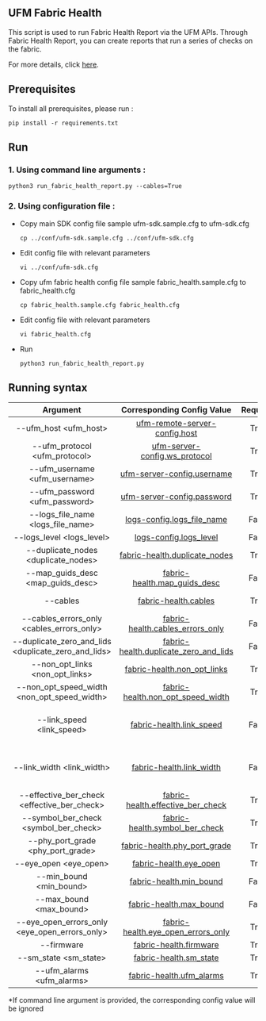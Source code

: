 UFM Fabric Health
--------------------------------------------------------


This script is used to run Fabric Health Report via the UFM APIs.
Through Fabric Health Report, you can create reports that run a series of checks on the fabric.

For more details, click [here](https://docs.nvidia.com/networking/display/UFMEnterpriseUMv69/Fabric+Health+Tab).

Prerequisites
--------------------------------------------------------

To install all prerequisites, please run :

    pip install -r requirements.txt

Run
--------------------------------------------------------
### 1. Using command line arguments :

    python3 run_fabric_health_report.py --cables=True



### 2. Using configuration file :
    
  - Copy main SDK config file sample ufm-sdk.sample.cfg to ufm-sdk.cfg


        cp ../conf/ufm-sdk.sample.cfg ../conf/ufm-sdk.cfg

  - Edit config file with relevant parameters


        vi ../conf/ufm-sdk.cfg
    
  - Copy ufm fabric health config file sample fabric_health.sample.cfg to fabric_health.cfg


        cp fabric_health.sample.cfg fabric_health.cfg

  - Edit config file with relevant parameters


        vi fabric_health.cfg

  - Run


        python3 run_fabric_health_report.py


 Running syntax
--------------------------------------------------------

| Argument | Corresponding Config Value | Required | Description |
| :---: | :---: |:---: |:---: |
| --ufm_host <ufm_host> | [ufm-remote-server-config.host](../conf/ufm-sdk.sample.cfg#L2) | True | Hostname or IP for The UFM Enterprise
| --ufm_protocol <ufm_protocol> | [ufm-server-config.ws_protocol](../conf/ufm-sdk.sample.cfg#L4) | True | Web services protocol used by UFM Enterprise (HTTP, HTTPS)
| --ufm_username <ufm_username> | [ufm-server-config.username](../conf/ufm-sdk.sample.cfg#L6) | True | Username of UFM user
| --ufm_password <ufm_password> | [ufm-server-config.password](../conf/ufm-sdk.sample.cfg#L7) | True | Password of UFM user
| --logs_file_name <logs_file_name> | [logs-config.logs_file_name](../conf/ufm-sdk.sample.cfg#L11) | False | Log file name [Default = 'console.log']
| --logs_level <logs_level> | [logs-config.logs_level](../conf/ufm-sdk.sample.cfg#L14) | False | Default is 'info'
| --duplicate_nodes <duplicate_nodes> | [fabric-health.duplicate_nodes](fabric_health.sample.cfg#L3) | True | Duplicated Node Description [Default = False]
| --map_guids_desc <map_guids_desc> | [fabric-health.map_guids_desc](fabric_health.sample.cfg#L4) | False | Use Node Guid-Description Mapping [Default = False]
| --cables <cables> | [fabric-health.cables](fabric_health.sample.cfg#L7) | True | Cable Type Check & Cable Diagnostics [Default = True]
| --cables_errors_only <cables_errors_only> | [fabric-health.cables_errors_only](fabric_health.sample.cfg#L8) | False | Show Cable Errors And Warnings Only [Default = True]
| --duplicate_zero_and_lids <duplicate_zero_and_lids> | [fabric-health.duplicate_zero_and_lids](fabric_health.sample.cfg#L11) | False | Duplicate/Zero LIDs Check [Default = False]
| --non_opt_links <non_opt_links> | [fabric-health.non_opt_links](fabric_health.sample.cfg#L14) | True | Non-Optimal Links Check [Default = False]
| --non_opt_speed_width <non_opt_speed_width> | [fabric-health.non_opt_speed_width](fabric_health.sample.cfg#L15) | True | Non-Optimal Speed And Width [Default = False]
| --link_speed <link_speed> | [fabric-health.link_speed](fabric_health.sample.cfg#L17) | False | Link Speed, Possible values: ALL,SDR,DDR,QDR,FDR_10,FDR,EDR,HDR,NDR [if non_opt_speed_width is False then default=None, otherwise default=QDR]
| --link_width <link_width> | [fabric-health.link_width](fabric_health.sample.cfg#L19) | False | Link Width, Possible values: ALL,X_1,X_4,X_8,X_12 [if non_opt_speed_width is False then default=None, otherwise default=ALL]
| --effective_ber_check <effective_ber_check> | [fabric-health.effective_ber_check](fabric_health.sample.cfg#L20) | True | Effective Ber Check [Default = False]
| --symbol_ber_check <symbol_ber_check> | [fabric-health.symbol_ber_check](fabric_health.sample.cfg#L21) | True | Symbol Ber Check [Default = False]
| --phy_port_grade <phy_port_grade> | [fabric-health.phy_port_grade](fabric_health.sample.cfg#L22) | True | Physical Port Grade [Default = False]
| --eye_open <eye_open> | [fabric-health.eye_open](fabric_health.sample.cfg#L25) | True | Eye Open Check [Default = False]
| --min_bound <min_bound> | [fabric-health.min_bound](fabric_health.sample.cfg#L26) | False | Minimum Port Bound [if eye_open is False then default=None, otherwise default=22]
| --max_bound <max_bound> | [fabric-health.max_bound](fabric_health.sample.cfg#L27) | False | Maximum Port Bound [if eye_open is False then default=None, otherwise default=65]
| --eye_open_errors_only <eye_open_errors_only> | [fabric-health.eye_open_errors_only](fabric_health.sample.cfg#L28) | True | Show Errors And Warnings Only For Eye Open Check [Default = False]
| --firmware <firmware> | [fabric-health.firmware](fabric_health.sample.cfg#31) | True | Firmware Version Check [Default = False]
| --sm_state <sm_state> | [fabric-health.sm_state](fabric_health.sample.cfg#L34) | True | SM Configuration Check [Default = False]
| --ufm_alarms <ufm_alarms> | [fabric-health.ufm_alarms](fabric_health.sample.cfg#L37) | True | UFM Alarms [Default = False]

*If command line argument is provided, the corresponding config value will be ignored

